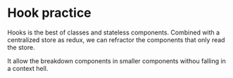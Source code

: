 # Hook practice

Hooks is the best of classes and stateless components.
Combined with a centralized store as redux, we can refractor the components that only read the store.

It allow the breakdown components in smaller components withou falling in a context hell.

